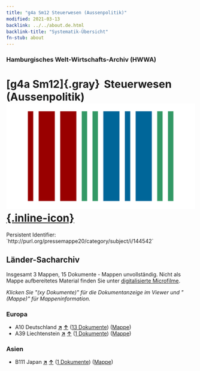 ```yaml
---
title: "g4a Sm12 Steuerwesen (Aussenpolitik)"
modified: 2021-03-13
backlink: ../../about.de.html
backlink-title: "Systematik-Übersicht"
fn-stub: about
---
```


### Hamburgisches Welt-Wirtschafts-Archiv (HWWA)

# [g4a Sm12]{.gray}&#8201; Steuerwesen (Aussenpolitik) &#160; [![Wikidata](/images/Wikidata-logo.svg "Wikidata"){.inline-icon}](http://www.wikidata.org/entity/Q104700041)

<div class="hint">Persistent Identifier: `http://purl.org/pressemappe20/category/subject/i/144542`</div>







## Länder-Sacharchiv




Insgesamt 3 Mappen, 15 Dokumente - Mappen unvollständig.
Nicht als Mappe aufbereitetes Material finden Sie unter [digitalisierte Microfilme](/film/h1_sh.de.html).

_Klicken Sie "(xy Dokumente)" für die Dokumentanzeige im Viewer und "(Mappe)" für Mappeninformation._




### Europa

- A10 Deutschland [**&nearr;**](../../../geo/i/126128/about.de.html "Deutschland (alle Mappen)") [**&uarr;**](../../../geo/about.de.html#A10 "Ländersystematik") (<a href="https://pm20.zbw.eu/iiifview/folder/sh/126128,144542" title="über: Deutschland : Steuerwesen (Aussenpolitik)" target="_blank">13 Dokumente</a>) ([Mappe](../../../../folder/sh/1261xx/126128/1445xx/144542/about.de.html))
- A39 Liechtenstein [**&nearr;**](../../../geo/i/141016/about.de.html "Liechtenstein (alle Mappen)") [**&uarr;**](../../../geo/about.de.html#A39 "Ländersystematik") (<a href="https://pm20.zbw.eu/iiifview/folder/sh/141016,144542" title="über: Liechtenstein : Steuerwesen (Aussenpolitik)" target="_blank">1 Dokumente</a>) ([Mappe](../../../../folder/sh/1410xx/141016/1445xx/144542/about.de.html))

### Asien

- B111 Japan [**&nearr;**](../../../geo/i/141272/about.de.html "Japan (alle Mappen)") [**&uarr;**](../../../geo/about.de.html#B111 "Ländersystematik") (<a href="https://pm20.zbw.eu/iiifview/folder/sh/141272,144542" title="über: Japan : Steuerwesen (Aussenpolitik)" target="_blank">1 Dokumente</a>) ([Mappe](../../../../folder/sh/1412xx/141272/1445xx/144542/about.de.html))








